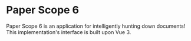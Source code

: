 # Paper Scope 6

Paper Scope 6 is an application for intelligently hunting down documents!
This implementation's interface is built upon Vue 3.
